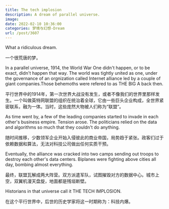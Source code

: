 ```yaml
---
title: The tech implosion
description: A dream of parallel universe.
image: 
date: 2022-02-10 10:36:00
categories: 梦境与幻想-Dream
url: /post/3607
---
```


What a ridiculous dream. 

一个很荒唐的梦。

In a parallel universe, 1914, the World War One didn't happen, or to be exact, didn't happen that way. The world was tightly united as one, under the governance of an orgnization called Internet alliance led by a couple of giant companies.Those behemoths were refered to as THE BIG A back then.

平行世界中的1914年，第一次世界大战没有发生，或者不像我们的世界里那样发生。一个叫做英特网联盟的组织在统治着全球，它由一些巨头企业构成，全世界紧密联系，融为一体。当时，这些庞然大物被人们称为“联盟”。

As time went by, a few of the leading companies started to invade in each other's business empire. Tension arose. The politicians relied on the data and algorithms so much that they couldn't do anything.

随时间推移，少数领军企业开始入侵彼此的商业帝国，局势趋于紧张。政客们过于依赖数据和算法，无法对科技公司做出任何实质干预。

Eventually, the alliance was cracked into two camps sending out troops to destroy each other's data centers. Biplanes were fighting above cities all day, bombing almost everything.

最终，联盟瓦解成两大阵营。双方派遣军队，试图摧毁对方的数据中心。城市上空，双翼机漫天盘旋，地面都是残垣断壁。

Historians in that universe call it THE TECH IMPLOSION.

在这个平行世界中，后世的历史学家将这一时期称为：科技内爆。